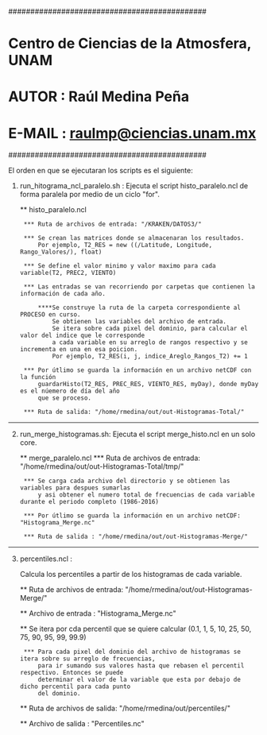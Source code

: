 #############################################
# Centro de Ciencias de la Atmosfera, UNAM
# AUTOR  : Raúl Medina Peña
# E-MAIL : raulmp@ciencias.unam.mx 
#############################################

El orden en que se ejecutaran los scripts es el siguiente:

1. run_hitograma_ncl_paralelo.sh : 
	Ejecuta el script histo_paralelo.ncl de forma paralela por medio de un ciclo "for".

	** histo_paralelo.ncl

		*** Ruta de archivos de entrada: "/KRAKEN/DATOS3/"
		
		*** Se crean las matrices donde se almacenaran los resultados. 
			Por ejemplo, T2_RES = new ((/Latitude, Longitude, Rango_Valores/), float)
		
		*** Se define el valor minimo y valor maximo para cada variable(T2, PREC2, VIENTO)
		
		*** Las entradas se van recorriendo por carpetas que contienen la información de cada año.
		
			****Se construye la ruta de la carpeta correspondiente al PROCESO en curso.
			    Se obtienen las variables del archivo de entrada.
			    Se itera sobre cada pixel del dominio, para calcular el valor del indice que le corresponde
			    a cada variable en su arreglo de rangos respectivo y se incrementa en una en esa poicion.
			    Por ejemplo, T2_RES(i, j, indice_Areglo_Rangos_T2) += 1
		
		*** Por útlimo se guarda la información en un archivo netCDF con la función 
			guardarHisto(T2_RES, PREC_RES, VIENTO_RES, myDay), donde myDay es el núemero de día del año 
			que se proceso.
		
		*** Ruta de salida: "/home/rmedina/out/out-Histogramas-Total/"	
------------------------------------------------------------------------------------------------

2. run_merge_histogramas.sh:
	Ejecuta el script merge_histo.ncl en un solo core.

	** merge_paralelo.ncl
		*** Ruta de archivos de entrada: "/home/rmedina/out/out-Histogramas-Total/tmp/"
	
		*** Se carga cada archivo del directorio y se obtienen las variables para despues sumarlas 
			y asi obtener el numero total de frecuencias de cada variable durante el periodo completo (1986-2016)
	
		*** Por útlimo se guarda la información en un archivo netCDF: "Histograma_Merge.nc"
	
		*** Ruta de salida : "/home/rmedina/out/out-Histogramas-Merge/"

------------------------------------------------------------------------------------------------

3. percentiles.ncl :
	
	Calcula los percentiles a partir de los histogramas de cada variable.
	
	** Ruta de archivos de entrada: "/home/rmedina/out/out-Histogramas-Merge/"
	
	** Archivo de entrada : "Histograma_Merge.nc"
	
	** Se itera por cda percentil que se quiere calcular (0.1, 1, 5, 10, 25, 50, 75, 90, 95, 99, 99.9)
	
		*** Para cada pixel del dominio del archivo de histogramas se itera sobre su arreglo de frecuencias, 
			para ir sumando sus valores hasta que rebasen el percentil respectivo. Entonces se puede 
			determinar el valor de la variable que esta por debajo de dicho percentil para cada punto 
			del dominio.
	
	** Ruta de archivos de salida: "/home/rmedina/out/percentiles/"
	
	** Archivo de salida : "Percentiles.nc"



